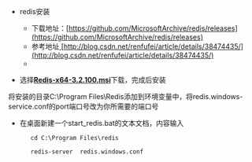 * redis安装
  * 下载地址：[https://github.com/MicrosoftArchive/redis/releases](https://github.com/MicrosoftArchive/redis/releases)
  * 参考地址[ ](http://blog.csdn.net/renfufei/article/details/38474435/)[http://blog.csdn.net/renfufei/article/details/38474435/](http://blog.csdn.net/renfufei/article/details/38474435/)
  * 

* 选择[**Redis-x64-3.2.100.msi**](https://github.com/MicrosoftArchive/redis/releases/download/win-3.2.100/Redis-x64-3.2.100.msi)下载，完成后安装

将安装的目录C:\Program Files\Redis添加到环境变量中，将redis.windows-service.conf的port端口号改为你所需要的端口号

* 在桌面新建一个start\_redis.bat的文本文档，内容输入

  ```
     cd C:\Program Files\redis

     redis-server  redis.windows.conf
  ```



